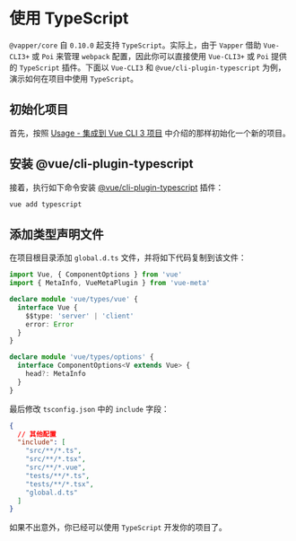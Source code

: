 # 使用 TypeScript

`@vapper/core` 自 `0.10.0` 起支持 `TypeScript`。实际上，由于 `Vapper` 借助 `Vue-CLI3+` 或 `Poi` 来管理 `webpack` 配置，因此你可以直接使用 `Vue-CLI3+` 或 `Poi` 提供的 `TypeScript` 插件。下面以 `Vue-CLI3` 和 `@vue/cli-plugin-typescript` 为例，演示如何在项目中使用 `TypeScript`。

## 初始化项目

首先，按照 [Usage - 集成到 Vue CLI 3 项目](/zh/usage.html#集成到-vue-cli-3-项目) 中介绍的那样初始化一个新的项目。

## 安装 @vue/cli-plugin-typescript

接着，执行如下命令安装 [@vue/cli-plugin-typescript](https://cli.vuejs.org/core-plugins/typescript.html#vue-cli-plugin-typescript) 插件：

```sh
vue add typescript
```

## 添加类型声明文件

在项目根目录添加 `global.d.ts` 文件，并将如下代码复制到该文件：

```ts
import Vue, { ComponentOptions } from 'vue'
import { MetaInfo, VueMetaPlugin } from 'vue-meta'

declare module 'vue/types/vue' {
  interface Vue {
    $$type: 'server' | 'client'
    error: Error
  }
}

declare module 'vue/types/options' {
  interface ComponentOptions<V extends Vue> {
    head?: MetaInfo
  }
}
```

最后修改 `tsconfig.json` 中的 `include` 字段：

```json {9}
{
  // 其他配置
  "include": [
    "src/**/*.ts",
    "src/**/*.tsx",
    "src/**/*.vue",
    "tests/**/*.ts",
    "tests/**/*.tsx",
    "global.d.ts"
  ]
}
```

如果不出意外，你已经可以使用 `TypeScript` 开发你的项目了。 